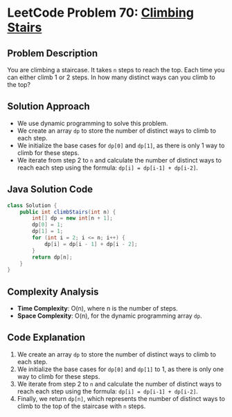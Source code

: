 
# LeetCode Problem 70: [Climbing Stairs](https://leetcode.com/problems/climbing-stairs/)

## Problem Description
You are climbing a staircase. It takes `n` steps to reach the top.
Each time you can either climb 1 or 2 steps. In how many distinct ways can you climb to the top?

## Solution Approach
- We use dynamic programming to solve this problem.
- We create an array `dp` to store the number of distinct ways to climb to each step.
- We initialize the base cases for `dp[0]` and `dp[1]`, as there is only 1 way to climb for these steps.
- We iterate from step 2 to `n` and calculate the number of distinct ways to reach each step using the formula: `dp[i] = dp[i-1] + dp[i-2]`.

## Java Solution Code

```java
class Solution {
    public int climbStairs(int n) {
        int[] dp = new int[n + 1];
        dp[0] = 1;
        dp[1] = 1;
        for (int i = 2; i <= n; i++) {
            dp[i] = dp[i - 1] + dp[i - 2];
        }
        return dp[n];
    }
}
```

## Complexity Analysis
- **Time Complexity**: O(n), where n is the number of steps.
- **Space Complexity**: O(n), for the dynamic programming array `dp`.

## Code Explanation
1. We create an array `dp` to store the number of distinct ways to climb to each step.
2. We initialize the base cases for `dp[0]` and `dp[1]` to 1, as there is only one way to climb for these steps.
3. We iterate from step 2 to `n` and calculate the number of distinct ways to reach each step using the formula: `dp[i] = dp[i-1] + dp[i-2]`.
4. Finally, we return `dp[n]`, which represents the number of distinct ways to climb to the top of the staircase with `n` steps.
